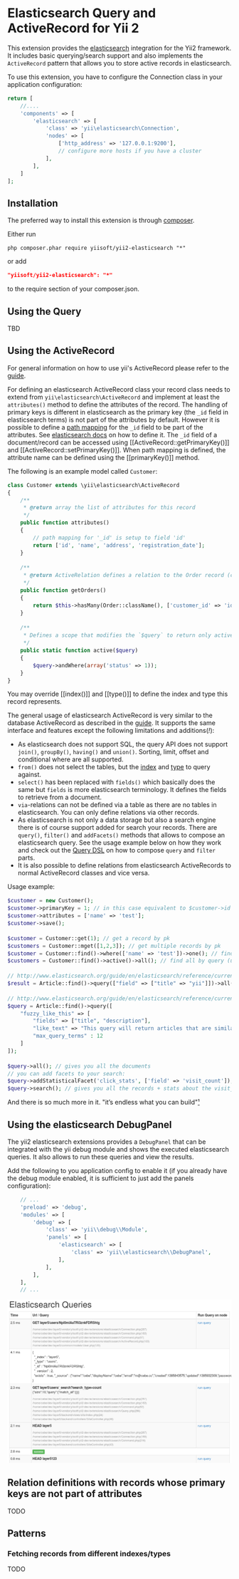 Elasticsearch Query and ActiveRecord for Yii 2
==============================================

This extension provides the [elasticsearch](http://www.elasticsearch.org/) integration for the Yii2 framework.
It includes basic querying/search support and also implements the `ActiveRecord` pattern that allows you to store active
records in elasticsearch.

To use this extension, you have to configure the Connection class in your application configuration:

```php
return [
	//....
	'components' => [
        'elasticsearch' => [
            'class' => 'yii\elasticsearch\Connection',
            'nodes' => [
                ['http_address' => '127.0.0.1:9200'],
                // configure more hosts if you have a cluster
            ],
        ],
	]
];
```


Installation
------------

The preferred way to install this extension is through [composer](http://getcomposer.org/download/).

Either run

```
php composer.phar require yiisoft/yii2-elasticsearch "*"
```

or add

```json
"yiisoft/yii2-elasticsearch": "*"
```

to the require section of your composer.json.


Using the Query
---------------

TBD

Using the ActiveRecord
----------------------

For general information on how to use yii's ActiveRecord please refer to the [guide](https://github.com/yiisoft/yii2/blob/master/docs/guide/active-record.md).

For defining an elasticsearch ActiveRecord class your record class needs to extend from `yii\elasticsearch\ActiveRecord` and
implement at least the `attributes()` method to define the attributes of the record.
The handling of primary keys is different in elasticsearch as the primary key (the `_id` field in elasticsearch terms)
is not part of the attributes by default. However it is possible to define a [path mapping](http://www.elasticsearch.org/guide/en/elasticsearch/reference/current/mapping-id-field.html)
for the `_id` field to be part of the attributes.
See [elasticsearch docs](http://www.elasticsearch.org/guide/en/elasticsearch/reference/current/mapping-id-field.html) on how to define it.
The `_id` field of a document/record can be accessed using [[ActiveRecord::getPrimaryKey()]] and [[ActiveRecord::setPrimaryKey()]].
When path mapping is defined, the attribute name can be defined using the [[primaryKey()]] method.

The following is an example model called `Customer`:

```php
class Customer extends \yii\elasticsearch\ActiveRecord
{
    /**
     * @return array the list of attributes for this record
     */
    public function attributes()
    {
        // path mapping for '_id' is setup to field 'id'
        return ['id', 'name', 'address', 'registration_date'];
    }

    /**
     * @return ActiveRelation defines a relation to the Order record (can be in other database, e.g. redis or sql)
     */
    public function getOrders()
    {
        return $this->hasMany(Order::className(), ['customer_id' => 'id'])->orderBy('id');
    }

    /**
     * Defines a scope that modifies the `$query` to return only active(status = 1) customers
     */
    public static function active($query)
    {
        $query->andWhere(array('status' => 1));
    }
}
```

You may override [[index()]] and [[type()]] to define the index and type this record represents.

The general usage of elasticsearch ActiveRecord is very similar to the database ActiveRecord as described in the
[guide](https://github.com/yiisoft/yii2/blob/master/docs/guide/active-record.md).
It supports the same interface and features except the following limitations and additions(*!*):

- As elasticsearch does not support SQL, the query API does not support `join()`, `groupBy()`, `having()` and `union()`.
  Sorting, limit, offset and conditional where are all supported.
- `from()` does not select the tables, but the [index](http://www.elasticsearch.org/guide/en/elasticsearch/reference/current/glossary.html#glossary-index)
  and [type](http://www.elasticsearch.org/guide/en/elasticsearch/reference/current/glossary.html#glossary-type) to query against.
- `select()` has been replaced with `fields()` which basically does the same but `fields` is more elasticsearch terminology.
  It defines the fields to retrieve from a document.
- `via`-relations can not be defined via a table as there are no tables in elasticsearch. You can only define relations via other records.
- As elasticsearch is not only a data storage but also a search engine there is of course support added for search your records.
  There are `query()`, `filter()` and `addFacets()` methods that allows to compose an elasticsearch query.
  See the usage example below on how they work and check out the [Query DSL](http://www.elasticsearch.org/guide/en/elasticsearch/reference/current/query-dsl.html)
  on how to compose `query` and `filter` parts.
- It is also possible to define relations from elasticsearch ActiveRecords to normal ActiveRecord classes and vice versa.

Usage example:

```php
$customer = new Customer();
$customer->primaryKey = 1; // in this case equivalent to $customer->id = 1;
$customer->attributes = ['name' => 'test'];
$customer->save();

$customer = Customer::get(1); // get a record by pk
$customers = Customer::mget([1,2,3]); // get multiple records by pk
$customer = Customer::find()->where(['name' => 'test'])->one(); // find by query
$customers = Customer::find()->active()->all(); // find all by query (using the `active` scope)

// http://www.elasticsearch.org/guide/en/elasticsearch/reference/current/query-dsl-field-query.html
$result = Article::find()->query(["field" => ["title" => "yii"]])->all(); // articles whose title contains "yii"

// http://www.elasticsearch.org/guide/en/elasticsearch/reference/current/query-dsl-flt-query.html
$query = Article::find()->query([
	"fuzzy_like_this" => [
		"fields" => ["title", "description"],
		"like_text" => "This query will return articles that are similar to this text :-)",
        "max_query_terms" : 12
	]
]);

$query->all(); // gives you all the documents
// you can add facets to your search:
$query->addStatisticalFacet('click_stats', ['field' => 'visit_count']);
$query->search(); // gives you all the records + stats about the visit_count field. e.g. mean, sum, min, max etc...
```

And there is so much more in it. "it’s endless what you can build"[¹](http://www.elasticsearch.org/)


Using the elasticsearch DebugPanel
----------------------------------

The yii2 elasticsearch extensions provides a `DebugPanel` that can be integrated with the yii debug module
and shows the executed elasticsearch queries. It also allows to run these queries
and view the results.

Add the following to you application config to enable it (if you already have the debug module
enabled, it is sufficient to just add the panels configuration):

```php
	// ...
	'preload' => 'debug',
	'modules' => [
		'debug' => [
			'class' => 'yii\\debug\\Module',
			'panels' => [
				'elasticsearch' => [
					'class' => 'yii\\elasticsearch\\DebugPanel',
				],
			],
		],
	],
	// ...
```

![elasticsearch DebugPanel](README-debug.png)


Relation definitions with records whose primary keys are not part of attributes
-------------------------------------------------------------------------------

TODO


Patterns
--------

### Fetching records from different indexes/types

TODO
